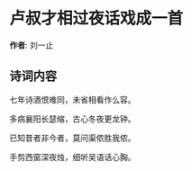 # 卢叔才相过夜话戏成一首

**作者**: 刘一止

## 诗词内容

七年诗酒恨难同，未省相看作么容。

多病襄阳长瑟缩，古心冬夜更龙钟。

已知昔者非今者，莫问渠侬胜我侬。

手剪西窗深夜烛，细听吴语话心胸。

